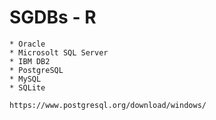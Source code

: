 # SGDBs - R
    * Oracle
    * Microsolt SQL Server
    * IBM DB2
    * PostgreSQL
    * MySQL
    * SQLite

    https://www.postgresql.org/download/windows/





